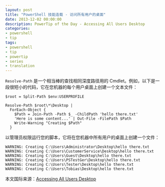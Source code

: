 ```yaml
---
layout: post
title: "PowerShell 技能连载 - 访问所有用户的桌面"
date: 2013-12-02 00:00:00
description: PowerTip of the Day - Accessing All Users Desktop
categories:
- powershell
- tip
tags:
- powershell
- tip
- powertip
- series
- translation
---
```

`Resolve-Path` 是一个相当棒的查找相同深度路径用的 Cmdlet。例如，以下是一段很短小的代码，它在您机器的每个用户桌面上创建一个文本文件：

	$root = Split-Path $env:USERPROFILE
	
	Resolve-Path $root\*\Desktop |
	  ForEach-Object {
	    $Path = Join-Path -Path $_ -ChildPath 'hello there.txt'
	    'Here is some content...' | Out-File -FilePath $Path
	    Write-Warning "Creating $Path"
	  }

以管理员权限运行您的脚本，它将在您机器中所有用户的桌面上创建一个文件：

	WARNING: Creating C:\Users\Administrator\Desktop\hello there.txt
	WARNING: Creating C:\Users\CustomerService\Desktop\hello there.txt
	WARNING: Creating C:\Users\Guest\Desktop\hello there.txt
	WARNING: Creating C:\Users\PSTestGer\Desktop\hello there.txt
	WARNING: Creating C:\Users\Tester\Desktop\hello there.txt
	WARNING: Creating C:\Users\Tobias\Desktop\hello there.txt

<!--more-->
本文国际来源：[Accessing All Users Desktop](http://community.idera.com/powershell/powertips/b/tips/posts/accessing-all-users-desktop)
